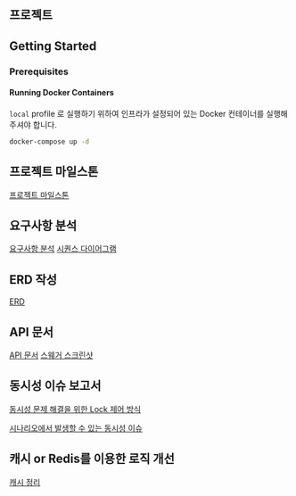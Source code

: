 ## 프로젝트

## Getting Started

### Prerequisites

#### Running Docker Containers

`local` profile 로 실행하기 위하여 인프라가 설정되어 있는 Docker 컨테이너를 실행해주셔야 합니다.

```bash
docker-compose up -d
```

## 프로젝트 마일스톤

[프로젝트 마일스톤](./docs/Milestone.md)

## 요구사항 분석

[요구사항 분석](./docs/Requirement.md)
[시퀀스 다이어그램](./docs/SequenceDiagram.md)

## ERD 작성

[ERD](./docs/ERD.md)

## API 문서

[API 문서](./docs/Api-spec.md)
[스웨거 스크린샷](./docs/swagger.md)

## 동시성 이슈 보고서
[동시성 문제 해결을 위한 Lock 제어 방식](./docs/Lock.md)

[시나리오에서 발생할 수 있는 동시성 이슈](./docs/ConcurrencyIssue.md)

## 캐시 or Redis를 이용한 로직 개선
[캐시 정리](./docs/cache.md)
